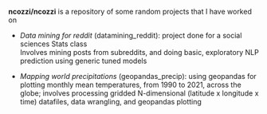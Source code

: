 **ncozzi/ncozzi** is a repository of some random projects that I have worked on

- *Data mining for reddit* (datamining_reddit): project done for a social sciences Stats class <br/>
Involves mining posts from subreddits, and doing basic, exploratory NLP prediction using generic tuned models

- *Mapping world precipitations* (geopandas_precip): using geopandas for plotting monthly mean temperatures, from 1990 to 2021, across the globe; involves processing gridded N-dimensional (latitude x longitude x time) datafiles, data wrangling, and geopandas plotting


